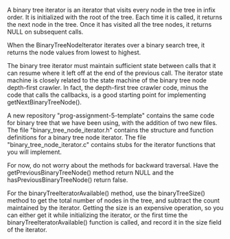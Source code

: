 A binary tree iterator is an iterator that visits every node in the tree in infix order. It is initialized with the root of the tree. Each time it is called, it returns the next node in the tree. Once it has visited all the tree nodes, it returns NULL on subsequent calls.

When the BinaryTreeNodeIterator iterates over a binary search tree, it returns the node values from lowest to highest.

The binary tree iterator must maintain sufficient state between calls that it can resume where it left off at the end of the previous call. The iterator state machine is closely related to the state machine of the binary tree node depth-first crawler. In fact, the depth-first tree crawler code, minus the code that calls the callbacks, is a good starting point for implementing getNextBinaryTreeNode().

A new repository "prog-assignment-5-template" contains the same code for binary tree that we have been using, with the addition of two new files. The file "binary_tree_node_iterator.h" contains the structure and function definitions for a binary tree node iterator. The file "binary_tree_node_iterator.c" contains stubs for the iterator functions that you will implement.

For now, do not worry about the methods for backward traversal. Have the getPreviousBinaryTreeNode() method return NULL and the hasPreviousBinaryTreeNode() return false.

For the binaryTreeIteratorAvailable() method, use the binaryTreeSize() method to get the total number of nodes in the tree, and subtract the count maintained by the iterator. Getting the size is an expensive operation, so you can either get it while initializing the iterator, or the first time the binaryTreeIteratorAvailable() function is called, and record it in the size field of the iterator.